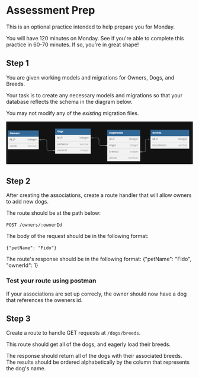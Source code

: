 # Assessment Prep

This is an optional practice intended to help prepare you for Monday.

You will have 120 minutes on Monday.  See if you're able to complete this practice in 60-70 minutes. If so, you're in great shape!

## Step 1
You are given working models and migrations for Owners, Dogs, and Breeds.

Your task is to create any necessary models and migrations so that your database reflects the schema in the diagram below.

You may not modify any of the _existing_ migration files.

![alt text](image.png)

## Step 2

After creating the associations, create a route handler that will allow owners to add new dogs.

The route should be at the path below:

`POST /owners/:ownerId`

The body of the request should be in the following format:

`{"petName": "Fido"}`


The route's response should be in the following format:
{"petName": "Fido", "ownerId": 1}


### Test your route using postman

If your associations are set up correcly, the owner should now have a dog that references the oweners id.


## Step 3

Create a route to handle GET requests at `/dogs/breeds`.

This route should get all of the dogs, and eagerly load their breeds.

The response should return all of the dogs with their associated breeds.  The results should be ordered alphabetically by the column that represents the dog's name.

